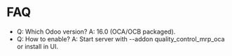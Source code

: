 # FAQ

- Q: Which Odoo version? A: 16.0 (OCA/OCB packaged).
- Q: How to enable? A: Start server with --addon quality_control_mrp_oca or install in UI.
